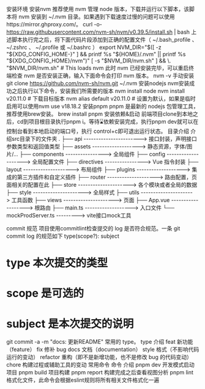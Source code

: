 安装环境
安装nvm
推荐使用 nvm 管理 node 版本，下载并运行以下脚本，该脚本将 nvm 安装到 ~/.nvm 目录。如果遇到下载速度过慢的问题可以使用https://mirror.ghproxy.com/。
curl -o- https://raw.githubusercontent.com/nvm-sh/nvm/v0.39.5/install.sh | bash
上述脚本执行完之后，将下面代码片段添加到正确的配置文件（ ~/.bash_profile 、 ~/.zshrc 、 ~/.profile 或 ~/.bashrc ）
export NVM_DIR="$([ -z "${XDG_CONFIG_HOME-}" ] && printf %s "${HOME}/.nvm" || printf %s "${XDG_CONFIG_HOME}/nvm")"
[ -s "$NVM_DIR/nvm.sh" ] && \. "$NVM_DIR/nvm.sh" # This loads nvm
此时 nvm 已经安装完毕，可以重启终端检查 nvm 是否安装正确，输入下面命令会打印 nvm 版本。
nvm -v
手动安装
git clone https://github.com/nvm-sh/nvm.git ~/.nvm
安装nodejs
nvm安装成功之后执行以下命令，安装我们所需要的版本
nvm install node
nvm install v20.11.0 # 下载目标版本
nvm alias default v20.11.0 # 设置为默认，如果是临时启用可以使用nvm use v18.18.2
安装pnpm
pnpm 是最新的 nodejs 包管理工具，推荐使用brew安装。
brew install pnpm
安装依赖&启动
前端项目clone到本地之后，cd到项目根目录执行pnpm i。等待⌛️依赖安装完成，执行pnpm dev就可以在控制台看到本地启动的端口号，执行 control+c即可退出运行状态。
目录介绍
介绍src目录下的文件夹
.
├── api -----------------------> 接口封装，声明接口参数类型和返回值类型
├── assets  -------------------> 静态资源，字体/图片/...
├── components ----------------> 全局组件
├── config --------------------> 全局配置文件
├── directives ----------------> Vue 指令封装
├── layout --------------------> 布局组件
├── plugins -------------------> 集成的第三方插件和自定义插件
├── router --------------------> 路由配置，页面相关的配置在此
├── store ---------------------> 各个模块或者全局的数据
├── style ---------------------> 全局样式
├── utils ---------------------> 工具函数
├── views ---------------------> 页面
├── App.vue -------------------> 根路由
├── main.ts -------------------> 入口文件
└── mockProdServer.ts ---------> vite接口mock工具

commit 规范
项目使用commitlint检查提交的 log 是否符合规范。一条 git commit log 的规范如下
type(scope?): subject
# type			本次提交的类型
# scope			是可选的
# subject		是本次提交的说明
git commit -a -m "docs: 更新README"
常用的 type。
type	介绍
feat	新功能（feature）
fix	修补 bug
docs	文档（documentation）
style	格式（不影响代码运行的变动）
refactor	重构（即不是新增功能，也不是修改 bug 的代码变动）
chore	构建过程或辅助工具的变动
常用命令
命令	介绍
pnpm dev	开发模式启动项目
pnpm build	项目构建
pnpm report	构建完成之后查看视图分析
pnpm lint	格式化文件，此命令会根据eslint规则将所有相关文件格式化一遍




